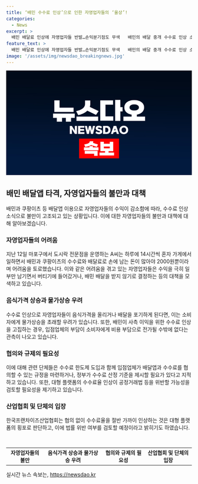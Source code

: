 ```yaml
---
title: ‘배민 수수료 인상’으로 인한 자영업자들의 ‘울상’!
categories:
  - News
excerpt: >
  배민 배달료 인상에 자영업자들 반발…손익분기점도 무색   배민의 배달 중개 수수료 인상 소식에 불만이 증폭되고 있다. 1위 배달앱 배민이 다음 달 9일부터 배달 중개 수수료를 9.8%로 3%포인트 인상할 예정인데, 이로 인해 자영업자들의 수익이 크게 감소하는 상황이다. 자영업자들은 수수료와 배달비, 재료비 등을 고려할 때 손익분기점을 넘기 어렵다고 토로하며 배달앱 이용을 중단하고 방문 손님만을 모시기로 하는 등 대책을 모색 중이다. 이로 인해 배달 전문점의 폐업과 가격 상승, 물가 상승 우려까지 제기되고 있어 업계와 정부의 대책이 요구되고 있다.
feature_text: >
  배민 배달료 인상에 자영업자들 반발…손익분기점도 무색   배민의 배달 중개 수수료 인상 소식에 불만이 증폭되고 있다. 1위 배달앱 배민이 다음 달 9일부터 배달 중개 수수료를 9.8%로 3%포인트 인상할 예정인데, 이로 인해 자영업자들의 수익이 크게 감소하는 상황이다. 자영업자들은 수수료와 배달비, 재료비 등을 고려할 때 손익분기점을 넘기 어렵다고 토로하며 배달앱 이용을 중단하고 방문 손님만을 모시기로 하는 등 대책을 모색 중이다. 이로 인해 배달 전문점의 폐업과 가격 상승, 물가 상승 우려까지 제기되고 있어 업계와 정부의 대책이 요구되고 있다.
image: '/assets/img/newsdao_breakingnews.jpg'
---
```


<p><img src="/assets/img/newsdao_breakingnews.jpg" alt="firstkoreanews 속보" /></p>

<h2 data-ke-size="size26">배민 배달앱 타격, 자영업자들의 불만과 대책</h2>

<p data-ke-size="size16">배민과 쿠팡이츠 등 배달앱 이용으로 자영업자들의 수익이 감소함에 따라, 수수료 인상 소식으로 불만이 고조되고 있는 상황입니다. 이에 대한 자영업자들의 불만과 대책에 대해 알아보겠습니다.</p>

<h3 data-ke-size="size21">자영업자들의 어려움</h3>

<p data-ke-size="size16">지난 12일 마포구에서 도시락 전문점을 운영하는 A씨는 하루에 14시간씩 혼자 가게에서 일하면서 배민과 쿠팡이츠의 수수료와 배달료로 손에 남는 돈이 많아야 2000원뿐이라며 어려움을 토로했습니다. 이와 같은 어려움을 겪고 있는 자영업자들은 수익을 극히 일부만 남기면서 버티기에 들어갔거나, 배민 배달을 받지 않기로 결정하는 등의 대책을 모색하고 있습니다.</p>

<h3 data-ke-size="size21">음식가격 상승과 물가상승 우려</h3>

<p data-ke-size="size16">수수료 인상으로 자영업자들이 음식가격을 올리거나 배달을 포기하게 된다면, 이는 소비자에게 물가상승을 초래할 우려가 있습니다. 또한, 배민이 사측 이익을 위한 수수료 인상을 고집하는 경우, 입점업체의 부담이 소비자에게 비용 부담으로 전가될 수밖에 없다는 관측이 나오고 있습니다.</p>

<h3 data-ke-size="size21">협의와 규제의 필요성</h3>

<p data-ke-size="size16">이에 대해 관련 단체들은 수수료 한도제 도입과 함께 입점업체가 배달앱과 수수료를 협의할 수 있는 규정을 마련하거나, 정부가 수수료 산정 기준을 제시할 필요가 있다고 지적하고 있습니다. 또한, 대형 플랫폼의 수수료율 인상이 공정거래법 등을 위반할 가능성을 검토할 필요성을 제기하고 있습니다.</p>

<h3 data-ke-size="size21">산업협회 및 단체의 입장</h3>

<p data-ke-size="size16">한국프랜차이즈산업협회는 협의 없이 수수료율을 절반 가까이 인상하는 것은 대형 플랫폼의 횡포로 판단하고, 이에 법률 위반 여부를 검토할 예정이라고 밝히기도 하였습니다.</p>

<p data-ke-size="size16">&nbsp;</p>

<table>
    <tbody>
        <tr>
            <td style="text-align: center; height: 17px;"><b>자영업자들의 불만</b></td>
            <td style="text-align: center; height: 17px;"><b>음식가격 상승과 물가상승 우려</b></td>
            <td style="text-align: center; height: 17px;"><b>협의와 규제의 필요성</b></td>
            <td style="text-align: center; height: 17px;"><b>산업협회 및 단체의 입장</b></td>
        </tr>
    </tbody>
</table>

<p data-ke-size="size16"></p>
실시간 뉴스 속보는, <a href="https://newsdao.kr" rel="dofollow">https://newsdao.kr</a>


